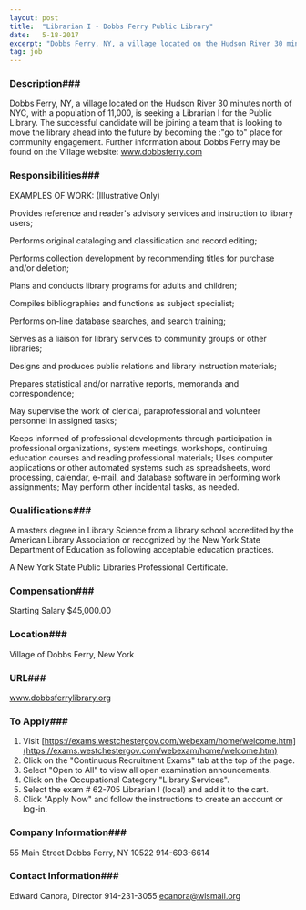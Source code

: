 ```yaml
---
layout: post
title:  "Librarian I - Dobbs Ferry Public Library"
date:   5-18-2017
excerpt: "Dobbs Ferry, NY, a village located on the Hudson River 30 minutes north of NYC, with a population of 11,000, is seeking a Librarian I for the Public Library. The successful candidate will be joining a team that is looking to move the library ahead into the future by becoming..."
tag: job
---
```


### Description###

Dobbs Ferry, NY, a village located on the Hudson River 30 minutes north of NYC, with a population of 11,000, is seeking a Librarian I for the Public Library. The successful candidate will be joining a team that is looking to move the library ahead into the future by becoming the :"go to" place for community engagement. Further information about Dobbs Ferry may be found on the Village website: www.dobbsferry.com


### Responsibilities###

EXAMPLES OF WORK: (Illustrative Only)

Provides reference and reader's advisory services and instruction to library users;

Performs original cataloging and classification and record editing;

Performs collection development by recommending titles for purchase and/or deletion;

Plans and conducts library programs for adults and children;

Compiles bibliographies and functions as subject specialist;

Performs on-line database searches, and search training;

Serves as a liaison for library services to community groups or other libraries;

Designs and produces public relations and library instruction materials;

Prepares statistical and/or narrative reports, memoranda and correspondence;

May supervise the work of clerical, paraprofessional and volunteer personnel in assigned
tasks;

Keeps informed of professional developments through participation in professional
organizations, system meetings, workshops, continuing education courses and reading
professional materials;
Uses computer applications or other automated systems such as spreadsheets, word
processing, calendar, e-mail, and database software in performing work assignments;
May perform other incidental tasks, as needed. 


### Qualifications###

A masters degree in Library Science from a library school accredited by the American Library Association or recognized by the New York State Department of Education as following acceptable education practices.

A New York State Public Libraries Professional Certificate.


### Compensation###

Starting Salary $45,000.00


### Location###

Village of Dobbs Ferry, New York


### URL###

www.dobbsferrylibrary.org

### To Apply###

1) Visit [https://exams.westchestergov.com/webexam/home/welcome.htm](https://exams.westchestergov.com/webexam/home/welcome.htm)
2) Click on the "Continuous Recruitment Exams" tab at the top of the page.
3) Select "Open to All" to view all open examination announcements.
4) Click on the Occupational Category "Library Services".
5) Select the exam # 62-705 Librarian I (local) and add it to the cart.
6) Click "Apply Now" and follow the instructions to create an account or log-in.


### Company Information###

55 Main Street Dobbs Ferry, NY 10522
914-693-6614


### Contact Information###

Edward Canora, Director  914-231-3055  ecanora@wlsmail.org

